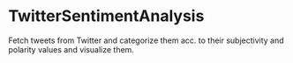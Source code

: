 # TwitterSentimentAnalysis
Fetch tweets from Twitter and categorize them acc. to their subjectivity and polarity values and visualize them.
